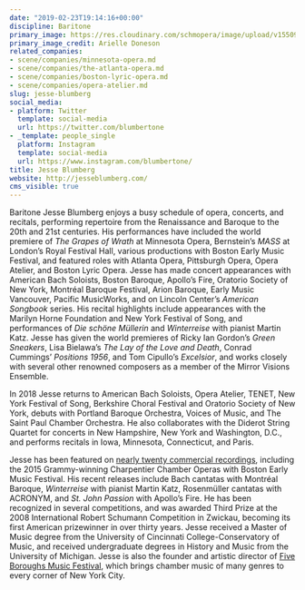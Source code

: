 ```yaml
---
date: "2019-02-23T19:14:16+00:00"
discipline: Baritone
primary_image: https://res.cloudinary.com/schmopera/image/upload/v1550949086/media/2019/02/JesseBlumberg.jpg
primary_image_credit: Arielle Doneson
related_companies:
- scene/companies/minnesota-opera.md
- scene/companies/the-atlanta-opera.md
- scene/companies/boston-lyric-opera.md
- scene/companies/opera-atelier.md
slug: jesse-blumberg
social_media:
- platform: Twitter
  template: social-media
  url: https://twitter.com/blumbertone
- _template: people_single
  platform: Instagram
  template: social-media
  url: https://www.instagram.com/blumbertone/
title: Jesse Blumberg
website: http://jesseblumberg.com/
cms_visible: true
---
```

Baritone Jesse Blumberg enjoys a busy schedule of opera, concerts, and recitals, performing repertoire from the Renaissance and Baroque to the 20th and 21st centuries. His performances have included the world premiere of _The Grapes of Wrath_ at Minnesota Opera, Bernstein’s _MASS_ at London’s Royal Festival Hall, various productions with Boston Early Music Festival, and featured roles with Atlanta Opera, Pittsburgh Opera, Opera Atelier, and Boston Lyric Opera. Jesse has made concert appearances with American Bach Soloists, Boston Baroque, Apollo’s Fire, Oratorio Society of New York, Montréal Baroque Festival, Arion Baroque, Early Music Vancouver, Pacific MusicWorks, and on Lincoln Center’s _American Songbook_ series. His recital highlights include appearances with the Marilyn Horne Foundation and New York Festival of Song, and performances of _Die schöne Müllerin_ and _Winterreise_ with pianist Martin Katz. Jesse has given the world premieres of Ricky Ian Gordon’s _Green Sneakers_, Lisa Bielawa’s _The Lay of the Love and Death_, Conrad Cummings’ _Positions 1956_, and Tom Cipullo’s _Excelsior_, and works closely with several other renowned composers as a member of the Mirror Visions Ensemble.

In 2018 Jesse returns to American Bach Soloists, Opera Atelier, TENET, New York Festival of Song, Berkshire Choral Festival and Oratorio Society of New York, debuts with Portland Baroque Orchestra, Voices of Music, and The Saint Paul Chamber Orchestra. He also collaborates with the Diderot String Quartet for concerts in New Hampshire, New York and Washington, D.C., and performs recitals in Iowa, Minnesota, Connecticut, and Paris.

Jesse has been featured on [nearly twenty commercial recordings](http://jesseblumberg.com/media/), including the 2015 Grammy-winning Charpentier Chamber Operas with Boston Early Music Festival. His recent releases include Bach cantatas with Montréal Baroque, _Winterreise_ with pianist Martin Katz, Rosenmüller cantatas with ACRONYM, and _St. John Passion_ with Apollo’s Fire. He has been recognized in several competitions, and was awarded Third Prize at the 2008 International Robert Schumann Competition in Zwickau, becoming its first American prizewinner in over thirty years. Jesse received a Master of Music degree from the University of Cincinnati College-Conservatory of Music, and received undergraduate degrees in History and Music from the University of Michigan. Jesse is also the founder and artistic director of [Five Boroughs Music Festival](http://5bmf.org/), which brings chamber music of many genres to every corner of New York City.